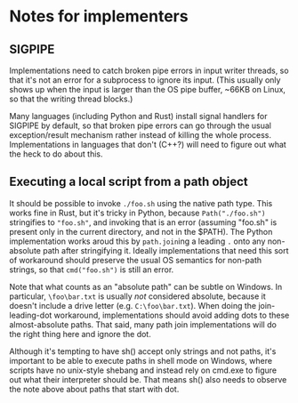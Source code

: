 # Notes for implementers

## SIGPIPE

Implementations need to catch broken pipe errors in input writer threads, so
that it's not an error for a subprocess to ignore its input. (This usually only
shows up when the input is larger than the OS pipe buffer, ~66KB on Linux, so
that the writing thread blocks.)

Many languages (including Python and Rust) install signal handlers for SIGPIPE
by default, so that broken pipe errors can go through the usual
exception/result mechanism rather instead of killing the whole process.
Implementations in languages that don't (C++?) will need to figure out what the
heck to do about this.

## Executing a local script from a path object

It should be possible to invoke `./foo.sh` using the native path type. This
works fine in Rust, but it's tricky in Python, because `Path("./foo.sh")`
stringifies to `"foo.sh"`, and invoking that is an error (assuming "foo.sh" is
present only in the current directory, and not in the $PATH). The Python
implementation works aroud this by `path.join`ing a leading `.` onto any
non-absolute path after stringifying it. Ideally implementations that need this
sort of workaround should preserve the usual OS semantics for non-path strings,
so that `cmd("foo.sh")` is still an error.

Note that what counts as an "absolute path" can be subtle on Windows. In
particular, `\foo\bar.txt` is usually *not* considered absolute, because it
doesn't include a drive letter (e.g. `C:\foo\bar.txt`). When doing the
join-leading-dot workaround, implementations should avoid adding dots to these
almost-absolute paths. That said, many path join implementations will do the
right thing here and ignore the dot.

Although it's tempting to have sh() accept only strings and not paths, it's
important to be able to execute paths in shell mode on Windows, where scripts
have no unix-style shebang and instead rely on cmd.exe to figure out what their
interpreter should be. That means sh() also needs to observe the note above
about paths that start with dot.
